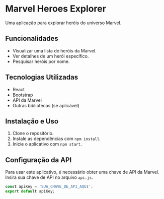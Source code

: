 # Marvel Heroes Explorer

Uma aplicação para explorar heróis do universo Marvel.

## Funcionalidades

- Visualizar uma lista de heróis da Marvel.
- Ver detalhes de um herói específico.
- Pesquisar heróis por nome.

## Tecnologias Utilizadas

- React
- Bootstrap
- API da Marvel
- Outras bibliotecas (se aplicável)

## Instalação e Uso

1. Clone o repositório.
2. Instale as dependências com `npm install`.
3. Inicie o aplicativo com `npm start`.

## Configuração da API

Para usar este aplicativo, é necessário obter uma chave de API da Marvel. Insira sua chave de API no arquivo `api.js`.

```javascript
const apiKey = 'SUA_CHAVE_DE_API_AQUI';
export default apiKey;

